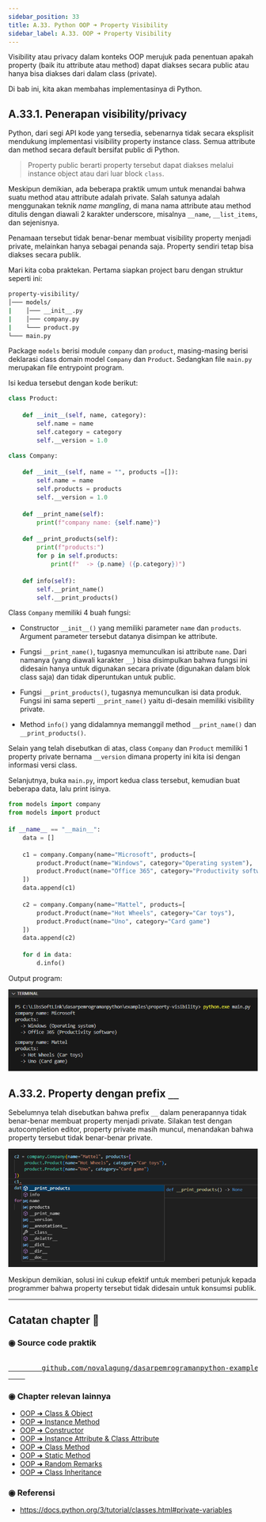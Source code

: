 ```yaml
---
sidebar_position: 33
title: A.33. Python OOP ➜ Property Visibility
sidebar_label: A.33. OOP ➜ Property Visibility
---
```


Visibility atau privacy dalam konteks OOP merujuk pada penentuan apakah property (baik itu attribute atau method) dapat diakses secara public atau hanya bisa diakses dari dalam class (private).

Di bab ini, kita akan membahas implementasinya di Python.

## A.33.1. Penerapan visibility/privacy

Python, dari segi API kode yang tersedia, sebenarnya tidak secara eksplisit mendukung implementasi visibility property instance class. Semua attribute dan method secara default bersifat public di Python.

> Property public berarti property tersebut dapat diakses melalui instance object atau dari luar block `class`.

Meskipun demikian, ada beberapa praktik umum untuk menandai bahwa suatu method atau attribute adalah private. Salah satunya adalah menggunakan  teknik *name mangling*, di mana nama attribute atau method ditulis dengan diawali 2 karakter underscore, misalnya `__name`, `__list_items`, dan sejenisnya.

Penamaan tersebut tidak benar-benar membuat visibility property menjadi private, melainkan hanya sebagai penanda saja. Property sendiri tetap bisa diakses secara publik.

Mari kita coba praktekan. Pertama siapkan project baru dengan struktur seperti ini:

<div style={{ width: '250px' }}>

```bash title="Project structure"
property-visibility/
│─── models/
|    │─── __init__.py
|    │─── company.py
|    └─── product.py
└─── main.py
```

</div>

Package `models` berisi module `company` dan `product`, masing-masing berisi deklarasi class domain model `Company` dan `Product`. Sedangkan file `main.py` merupakan file entrypoint program.

Isi kedua tersebut dengan kode berikut:

```python title="models/product.py"
class Product:

    def __init__(self, name, category):
        self.name = name
        self.category = category
        self.__version = 1.0
```

```python title="models/product.py"
class Company:

    def __init__(self, name = "", products =[]):
        self.name = name
        self.products = products
        self.__version = 1.0
    
    def __print_name(self):
        print(f"company name: {self.name}")

    def __print_products(self):
        print(f"products:")
        for p in self.products:
            print(f"  -> {p.name} ({p.category})")

    def info(self):
        self.__print_name()
        self.__print_products()
```

Class `Company` memiliki 4 buah fungsi:

- Constructor `__init__()` yang memiliki parameter `name` dan `products`. Argument parameter tersebut datanya disimpan ke attribute.

- Fungsi `__print_name()`, tugasnya memunculkan isi attribute `name`. Dari namanya (yang diawali karakter `__`) bisa disimpulkan bahwa fungsi ini didesain hanya untuk digunakan secara private (digunakan dalam blok class saja) dan tidak diperuntukan untuk public.

- Fungsi `__print_products()`, tugasnya memunculkan isi data produk. Fungsi ini sama seperti `__print_name()` yaitu di-desain memiliki visibility private.

- Method `info()` yang didalamnya memanggil method `__print_name()` dan `__print_products()`.

Selain yang telah disebutkan di atas, class `Company` dan `Product` memiliki 1 property private bernama `__version` dimana property ini kita isi dengan informasi versi class.

Selanjutnya, buka `main.py`, import kedua class tersebut, kemudian buat beberapa data, lalu print isinya.

```python title="main.py"
from models import company
from models import product

if __name__ == "__main__":
    data = []

    c1 = company.Company(name="Microsoft", products=[
        product.Product(name="Windows", category="Operating system"),
        product.Product(name="Office 365", category="Productivity software")
    ])
    data.append(c1)

    c2 = company.Company(name="Mattel", products=[
        product.Product(name="Hot Wheels", category="Car toys"),
        product.Product(name="Uno", category="Card game")
    ])
    data.append(c2)

    for d in data:
        d.info()
```

Output program:

![Property visibility Python](img/property-visibility-1.png)

## A.33.2. Property dengan prefix `__`

Sebelumnya telah disebutkan bahwa prefix `__` dalam penerapannya tidak benar-benar membuat property menjadi private. Silakan test dengan autocompletion editor, property private masih muncul, menandakan bahwa property tersebut tidak benar-benar private.

![Property visibility Python](img/property-visibility-2.png)

Meskipun demikian, solusi ini cukup efektif untuk memberi petunjuk kepada programmer bahwa property tersebut tidak didesain untuk konsumsi publik.

---

<div class="section-footnote">

## Catatan chapter 📑

### ◉ Source code praktik

<pre>
    <a href="https://github.com/novalagung/dasarpemrogramanpython-example/tree/master/property-visibility">
        github.com/novalagung/dasarpemrogramanpython-example/../property-visibility
    </a>
</pre>

### ◉ Chapter relevan lainnya

- [OOP ➜ Class & Object](/basic/class-object)
- [OOP ➜ Instance Method](/basic/instance-method)
- [OOP ➜ Constructor](/basic/class-constructor)
- [OOP ➜ Instance Attribute & Class Attribute](/basic/instance-attribute-class-attribute)
- [OOP ➜ Class Method](/basic/class-method)
- [OOP ➜ Static Method](#)
- [OOP ➜ Random Remarks](#)
- [OOP ➜ Class Inheritance](#)

### ◉ Referensi

- https://docs.python.org/3/tutorial/classes.html#private-variables

</div>
